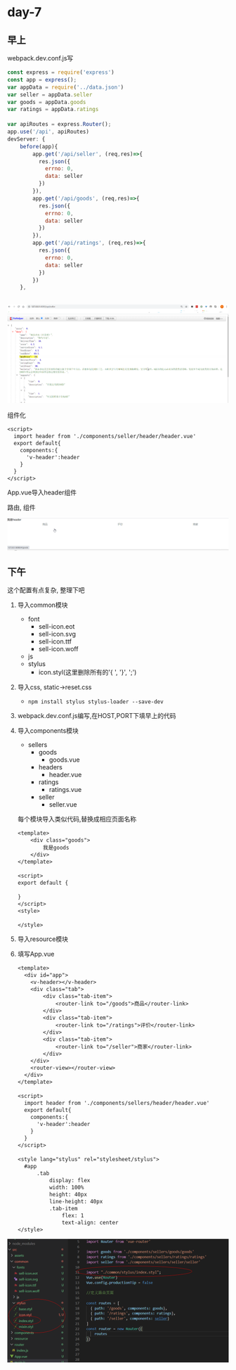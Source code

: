 # day-7



## 早上



webpack.dev.conf.js写

```javascript
const express = require('express')
const app = express();
var appData = require('../data.json')
var seller = appData.seller
var goods = appData.goods
var ratings = appData.ratings

var apiRoutes = express.Router();
app.use('/api', apiRoutes) 
devServer: {
    before(app){
        app.get('/api/seller', (req,res)=>{
          res.json({
            errno: 0,
            data: seller
          })
        }),
        app.get('/api/goods', (req,res)=>{
          res.json({
            errno: 0,
            data: seller
          })
        }),
        app.get('/api/ratings', (req,res)=>{
          res.json({
            errno: 0,
            data: seller
          })
        })
    },
        
```

![image-20200609135304309](imgs/image-20200609135304309.png)



组件化

```vue
<script>
  import header from './components/seller/header/header.vue'
  export default{
    components:{
      'v-header':header
    }
  }
</script>
```

App.vue导入header组件

路由, 组件

![image-20200609144003333](imgs/image-20200609144003333.png)





## 下午

这个配置有点复杂, 整理下吧

1. 导入common模块

   - font
     - sell-icon.eot
     - sell-icon.svg
     - sell-icon.ttf
     - sell-icon.woff
   - js
   - stylus
     - icon.styl(这里删除所有的'{ ', '}', ';')

2. 导入css, static->reset.css

   - ```shell
     npm install stylus stylus-loader --save-dev
     ```

3. webpack.dev.conf.js编写,在HOST,PORT下填早上的代码

4. 导入components模块

   - sellers
     - goods
       - goods.vue
     - headers
       - header.vue
     - ratings
       - ratings.vue
     - seller
       - seller.vue

   每个模块导入类似代码,替换成相应页面名称

   ```vue
   <template>
       <div class="goods">
           我是goods
       </div>
   </template>
   
   <script>
   export default {
       
   }
   </script>
   <style>
   
   </style>
   ```

   

5. 导入resource模块

6. 填写App.vue

   ```vue
   <template>
     <div id="app">
       <v-header></v-header>
       <div class="tab">
           <div class="tab-item">
               <router-link to="/goods">商品</router-link>
           </div>
           <div class="tab-item">
               <router-link to="/ratings">评价</router-link>
           </div>
           <div class="tab-item">
               <router-link to="/seller">商家</router-link>
           </div>
       </div>
       <router-view></router-view>
     </div>
   </template>
   
   <script>
     import header from './components/sellers/header/header.vue'
     export default{
       components:{
         'v-header':header
       }
     }
   </script>
   
   <style lang="stylus" rel="stylesheet/stylus">
     #app
         .tab
             display: flex
             width: 100%
             height: 40px
             line-height: 40px
             .tab-item
                 flex: 1
                 text-align: center
   </style>
   ```





![image-20200609174903974](imgs/image-20200609174903974.png)



